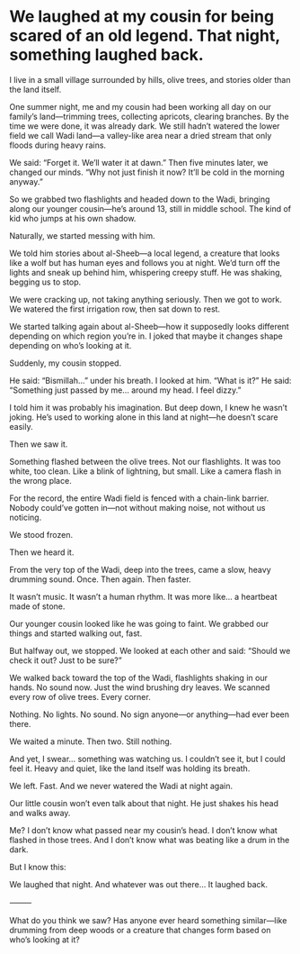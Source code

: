 # We laughed at my cousin for being scared of an old legend. That night, something laughed back.
I live in a small village surrounded by hills, olive trees, and stories older than the land itself.

One summer night, me and my cousin had been working all day on our family’s land—trimming trees, collecting apricots, clearing branches. By the time we were done, it was already dark. We still hadn’t watered the lower field we call Wadi land—a valley-like area near a dried stream that only floods during heavy rains.

We said: “Forget it. We’ll water it at dawn.”
Then five minutes later, we changed our minds.
“Why not just finish it now? It’ll be cold in the morning anyway.”

So we grabbed two flashlights and headed down to the Wadi, bringing along our younger cousin—he’s around 13, still in middle school. The kind of kid who jumps at his own shadow.

Naturally, we started messing with him.

We told him stories about al-Sheeb—a local legend, a creature that looks like a wolf but has human eyes and follows you at night. We’d turn off the lights and sneak up behind him, whispering creepy stuff. He was shaking, begging us to stop.

We were cracking up, not taking anything seriously.
Then we got to work. We watered the first irrigation row, then sat down to rest.

We started talking again about al-Sheeb—how it supposedly looks different depending on which region you’re in. I joked that maybe it changes shape depending on who’s looking at it.

Suddenly, my cousin stopped.

He said: “Bismillah…” under his breath.
I looked at him. “What is it?”
He said: “Something just passed by me… around my head. I feel dizzy.”

I told him it was probably his imagination. But deep down, I knew he wasn’t joking. He’s used to working alone in this land at night—he doesn’t scare easily.

Then we saw it.

Something flashed between the olive trees. Not our flashlights. It was too white, too clean. Like a blink of lightning, but small. Like a camera flash in the wrong place.

For the record, the entire Wadi field is fenced with a chain-link barrier. Nobody could’ve gotten in—not without making noise, not without us noticing.

We stood frozen.

Then we heard it.

From the very top of the Wadi, deep into the trees, came a slow, heavy drumming sound.
Once.
Then again.
Then faster.

It wasn’t music. It wasn’t a human rhythm. It was more like… a heartbeat made of stone.

Our younger cousin looked like he was going to faint.
We grabbed our things and started walking out, fast.

But halfway out, we stopped.
We looked at each other and said:
“Should we check it out? Just to be sure?”

We walked back toward the top of the Wadi, flashlights shaking in our hands. No sound now. Just the wind brushing dry leaves.
We scanned every row of olive trees. Every corner.

Nothing.
No lights.
No sound.
No sign anyone—or anything—had ever been there.

We waited a minute. Then two. Still nothing.

And yet, I swear… something was watching us.
I couldn’t see it, but I could feel it. Heavy and quiet, like the land itself was holding its breath.

We left.
Fast.
And we never watered the Wadi at night again.

Our little cousin won’t even talk about that night. He just shakes his head and walks away.

Me? I don’t know what passed near my cousin’s head.
I don’t know what flashed in those trees.
And I don’t know what was beating like a drum in the dark.

But I know this:

We laughed that night.
And whatever was out there…
It laughed back.

⸻

What do you think we saw? Has anyone ever heard something similar—like drumming from deep woods or a creature that changes form based on who’s looking at it?